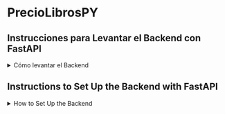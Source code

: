 # PrecioLibrosPY

## Instrucciones para Levantar el Backend con FastAPI

<details>
  <summary>Cómo levantar el Backend</summary>

  ### Crear un entorno virtual

  ```bash
  python -m venv venv
  ```

  Activar el entorno virtual:

  - En Windows:

    ```bash
    venv\Scripts\activate
    ```

  - En Linux/macOS:

    ```bash
    source venv/bin/activate
    ```

  Prender la API con FastAPI:

  ```bash
  uvicorn main:app --reload
  ```

</details>

## Instructions to Set Up the Backend with FastAPI

<details>
  <summary>How to Set Up the Backend</summary>

  ### Create a virtual environment

  ```bash
  python -m venv venv
  ```

  Activate the virtual environment:

  - On Windows:

    ```bash
    venv\Scripts\activate
    ```

  - On Linux/macOS:

    ```bash
    source venv/bin/activate
    ```

  Start the API with FastAPI:

  ```bash
  uvicorn main:app --reload
  ```

</details>